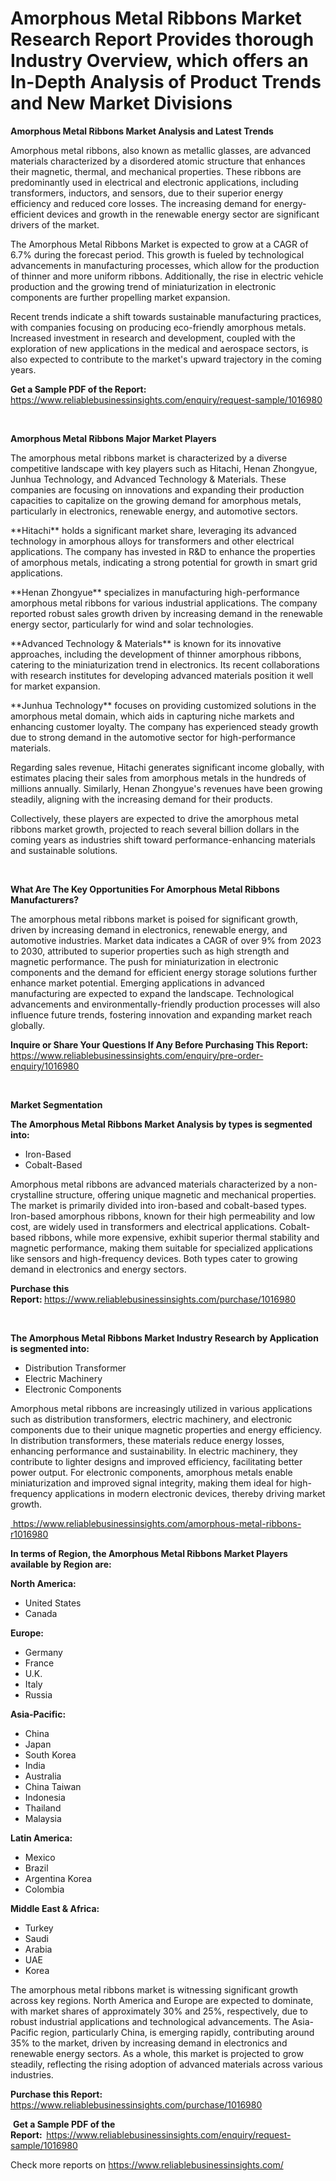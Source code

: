 <p><h1>Amorphous Metal Ribbons Market Research Report Provides thorough Industry Overview, which offers an In-Depth Analysis of Product Trends and New Market Divisions</h1></p><p><strong>Amorphous Metal Ribbons Market Analysis and Latest Trends</strong></p>
<p><p>Amorphous metal ribbons, also known as metallic glasses, are advanced materials characterized by a disordered atomic structure that enhances their magnetic, thermal, and mechanical properties. These ribbons are predominantly used in electrical and electronic applications, including transformers, inductors, and sensors, due to their superior energy efficiency and reduced core losses. The increasing demand for energy-efficient devices and growth in the renewable energy sector are significant drivers of the market.</p><p>The Amorphous Metal Ribbons Market is expected to grow at a CAGR of 6.7% during the forecast period. This growth is fueled by technological advancements in manufacturing processes, which allow for the production of thinner and more uniform ribbons. Additionally, the rise in electric vehicle production and the growing trend of miniaturization in electronic components are further propelling market expansion. </p><p>Recent trends indicate a shift towards sustainable manufacturing practices, with companies focusing on producing eco-friendly amorphous metals. Increased investment in research and development, coupled with the exploration of new applications in the medical and aerospace sectors, is also expected to contribute to the market's upward trajectory in the coming years.</p></p>
<p><strong>Get a Sample PDF of the Report:&nbsp;</strong> <a href="https://www.reliablebusinessinsights.com/enquiry/request-sample/1016980?utm_campaign=904&utm_medium=2&utm_source=Github&utm_content=ia&utm_term=21032025&utm_id=amorphous-metal-ribbons">https://www.reliablebusinessinsights.com/enquiry/request-sample/1016980</a></p>
<p>&nbsp;</p>
<p><strong>Amorphous Metal Ribbons Major Market Players</strong></p>
<p><p>The amorphous metal ribbons market is characterized by a diverse competitive landscape with key players such as Hitachi, Henan Zhongyue, Junhua Technology, and Advanced Technology & Materials. These companies are focusing on innovations and expanding their production capacities to capitalize on the growing demand for amorphous metals, particularly in electronics, renewable energy, and automotive sectors.</p><p>**Hitachi** holds a significant market share, leveraging its advanced technology in amorphous alloys for transformers and other electrical applications. The company has invested in R&D to enhance the properties of amorphous metals, indicating a strong potential for growth in smart grid applications.</p><p>**Henan Zhongyue** specializes in manufacturing high-performance amorphous metal ribbons for various industrial applications. The company reported robust sales growth driven by increasing demand in the renewable energy sector, particularly for wind and solar technologies.</p><p>**Advanced Technology & Materials** is known for its innovative approaches, including the development of thinner amorphous ribbons, catering to the miniaturization trend in electronics. Its recent collaborations with research institutes for developing advanced materials position it well for market expansion.</p><p>**Junhua Technology** focuses on providing customized solutions in the amorphous metal domain, which aids in capturing niche markets and enhancing customer loyalty. The company has experienced steady growth due to strong demand in the automotive sector for high-performance materials.</p><p>Regarding sales revenue, Hitachi generates significant income globally, with estimates placing their sales from amorphous metals in the hundreds of millions annually. Similarly, Henan Zhongyue's revenues have been growing steadily, aligning with the increasing demand for their products.</p><p>Collectively, these players are expected to drive the amorphous metal ribbons market growth, projected to reach several billion dollars in the coming years as industries shift toward performance-enhancing materials and sustainable solutions.</p></p>
<p>&nbsp;</p>
<p><strong>What Are The Key Opportunities For Amorphous Metal Ribbons Manufacturers?</strong></p>
<p><p>The amorphous metal ribbons market is poised for significant growth, driven by increasing demand in electronics, renewable energy, and automotive industries. Market data indicates a CAGR of over 9% from 2023 to 2030, attributed to superior properties such as high strength and magnetic performance. The push for miniaturization in electronic components and the demand for efficient energy storage solutions further enhance market potential. Emerging applications in advanced manufacturing are expected to expand the landscape. Technological advancements and environmentally-friendly production processes will also influence future trends, fostering innovation and expanding market reach globally.</p></p>
<p><strong>Inquire or Share Your Questions If Any Before Purchasing This Report:</strong> <a href="https://www.reliablebusinessinsights.com/enquiry/pre-order-enquiry/1016980?utm_campaign=904&utm_medium=2&utm_source=Github&utm_content=ia&utm_term=21032025&utm_id=amorphous-metal-ribbons">https://www.reliablebusinessinsights.com/enquiry/pre-order-enquiry/1016980</a></p>
<p>&nbsp;</p>
<p><strong>Market Segmentation</strong></p>
<p><strong>The Amorphous Metal Ribbons Market Analysis by types is segmented into:</strong></p>
<p><ul><li>Iron-Based</li><li>Cobalt-Based</li></ul></p>
<p><p>Amorphous metal ribbons are advanced materials characterized by a non-crystalline structure, offering unique magnetic and mechanical properties. The market is primarily divided into iron-based and cobalt-based types. Iron-based amorphous ribbons, known for their high permeability and low cost, are widely used in transformers and electrical applications. Cobalt-based ribbons, while more expensive, exhibit superior thermal stability and magnetic performance, making them suitable for specialized applications like sensors and high-frequency devices. Both types cater to growing demand in electronics and energy sectors.</p></p>
<p><strong>Purchase this Report:&nbsp;</strong><a href="https://www.reliablebusinessinsights.com/purchase/1016980?utm_campaign=904&utm_medium=2&utm_source=Github&utm_content=ia&utm_term=21032025&utm_id=amorphous-metal-ribbons">https://www.reliablebusinessinsights.com/purchase/1016980</a></p>
<p>&nbsp;</p>
<p><strong>The Amorphous Metal Ribbons Market Industry Research by Application is segmented into:</strong></p>
<p><ul><li>Distribution Transformer</li><li>Electric Machinery</li><li>Electronic Components</li></ul></p>
<p><p>Amorphous metal ribbons are increasingly utilized in various applications such as distribution transformers, electric machinery, and electronic components due to their unique magnetic properties and energy efficiency. In distribution transformers, these materials reduce energy losses, enhancing performance and sustainability. In electric machinery, they contribute to lighter designs and improved efficiency, facilitating better power output. For electronic components, amorphous metals enable miniaturization and improved signal integrity, making them ideal for high-frequency applications in modern electronic devices, thereby driving market growth.</p></p>
<p><a href="https://www.reliablebusinessinsights.com/amorphous-metal-ribbons-r1016980?utm_campaign=904&utm_medium=2&utm_source=Github&utm_content=ia&utm_term=21032025&utm_id=amorphous-metal-ribbons">&nbsp;https://www.reliablebusinessinsights.com/amorphous-metal-ribbons-r1016980</a></p>
<p><strong>In terms of Region, the Amorphous Metal Ribbons Market Players available by Region are:</strong></p>
<p>
    <p> <strong> North America: </strong>
        <ul>
            <li>United States</li>
            <li>Canada</li>
        </ul>
        </p> 
    <p> <strong> Europe: </strong>
        <ul>
            <li>Germany</li>
            <li>France</li>
            <li>U.K.</li>
            <li>Italy</li>
            <li>Russia</li>
        </ul>
        </p> 
    <p> <strong> Asia-Pacific: </strong>
        <ul>
            <li>China</li>
            <li>Japan</li>
            <li>South Korea</li>
            <li>India</li>
            <li>Australia</li>
            <li>China Taiwan</li>
            <li>Indonesia</li>
            <li>Thailand</li>
            <li>Malaysia</li>
        </ul>
        </p> 
    <p> <strong> Latin America: </strong>
        <ul>
            <li>Mexico</li>
            <li>Brazil</li>
            <li>Argentina Korea</li>
            <li>Colombia</li>
        </ul>
        </p> 
    <p> <strong> Middle East & Africa: </strong>
        <ul>
            <li>Turkey</li>
            <li>Saudi</li>
            <li>Arabia</li>
            <li>UAE</li>
            <li>Korea</li>
        </ul>
    </p>
    </p>
<p><p>The amorphous metal ribbons market is witnessing significant growth across key regions. North America and Europe are expected to dominate, with market shares of approximately 30% and 25%, respectively, due to robust industrial applications and technological advancements. The Asia-Pacific region, particularly China, is emerging rapidly, contributing around 35% to the market, driven by increasing demand in electronics and renewable energy sectors. As a whole, this market is projected to grow steadily, reflecting the rising adoption of advanced materials across various industries.</p></p>
<p><strong>Purchase this Report: </strong><a href="https://www.reliablebusinessinsights.com/purchase/1016980?utm_campaign=904&utm_medium=2&utm_source=Github&utm_content=ia&utm_term=21032025&utm_id=amorphous-metal-ribbons">https://www.reliablebusinessinsights.com/purchase/1016980</a></p>
<p>&nbsp;<strong>Get a Sample PDF of the Report:&nbsp;&nbsp;</strong><a href="https://www.reliablebusinessinsights.com/enquiry/request-sample/1016980?utm_campaign=904&utm_medium=2&utm_source=Github&utm_content=ia&utm_term=21032025&utm_id=amorphous-metal-ribbons">https://www.reliablebusinessinsights.com/enquiry/request-sample/1016980</a></p>
<p><strong></strong></p>
<p>Check more reports on <a href="https://www.reliablebusinessinsights.com/?utm_campaign=904&utm_medium=2&utm_source=Github&utm_content=ia&utm_term=21032025&utm_id=amorphous-metal-ribbons">https://www.reliablebusinessinsights.com/</a></p>
